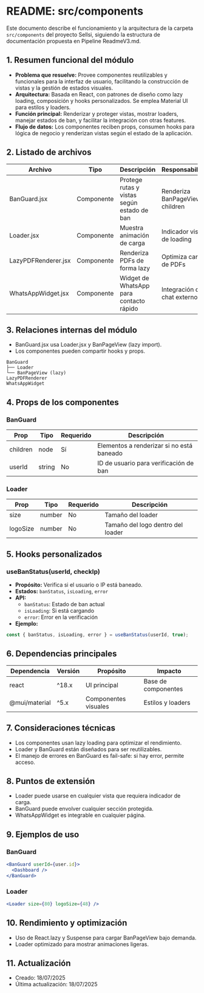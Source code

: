 # README: src/components

Este documento describe el funcionamiento y la arquitectura de la carpeta `src/components` del proyecto Sellsi, siguiendo la estructura de documentación propuesta en Pipeline ReadmeV3.md.

## 1. Resumen funcional del módulo
- **Problema que resuelve:** Provee componentes reutilizables y funcionales para la interfaz de usuario, facilitando la construcción de vistas y la gestión de estados visuales.
- **Arquitectura:** Basada en React, con patrones de diseño como lazy loading, composición y hooks personalizados. Se emplea Material UI para estilos y loaders.
- **Función principal:** Renderizar y proteger vistas, mostrar loaders, manejar estados de ban, y facilitar la integración con otras features.
- **Flujo de datos:** Los componentes reciben props, consumen hooks para lógica de negocio y renderizan vistas según el estado de la aplicación.

## 2. Listado de archivos
| Archivo            | Tipo        | Descripción                                 | Responsabilidad                       |
|--------------------|-------------|---------------------------------------------|---------------------------------------|
| BanGuard.jsx       | Componente  | Protege rutas y vistas según estado de ban  | Renderiza BanPageView o children      |
| Loader.jsx         | Componente  | Muestra animación de carga                  | Indicador visual de loading           |
| LazyPDFRenderer.jsx| Componente  | Renderiza PDFs de forma lazy                | Optimiza carga de PDFs                |
| WhatsAppWidget.jsx | Componente  | Widget de WhatsApp para contacto rápido     | Integración de chat externo           |

## 3. Relaciones internas del módulo
- BanGuard.jsx usa Loader.jsx y BanPageView (lazy import).
- Los componentes pueden compartir hooks y props.

```
BanGuard
├── Loader
└── BanPageView (lazy)
LazyPDFRenderer
WhatsAppWidget
```

## 4. Props de los componentes
### BanGuard
| Prop     | Tipo    | Requerido | Descripción                                 |
|----------|---------|-----------|---------------------------------------------|
| children | node    | Sí        | Elementos a renderizar si no está baneado   |
| userId   | string  | No        | ID de usuario para verificación de ban      |

### Loader
| Prop     | Tipo    | Requerido | Descripción                                 |
|----------|---------|-----------|---------------------------------------------|
| size     | number  | No        | Tamaño del loader                           |
| logoSize | number  | No        | Tamaño del logo dentro del loader           |

## 5. Hooks personalizados
### useBanStatus(userId, checkIp)
- **Propósito:** Verifica si el usuario o IP está baneado.
- **Estados:** `banStatus`, `isLoading`, `error`
- **API:**
  - `banStatus`: Estado de ban actual
  - `isLoading`: Si está cargando
  - `error`: Error en la verificación
- **Ejemplo:**
```jsx
const { banStatus, isLoading, error } = useBanStatus(userId, true);
```

## 6. Dependencias principales
| Dependencia     | Versión | Propósito                  | Impacto                |
|-----------------|---------|----------------------------|------------------------|
| react           | ^18.x   | UI principal               | Base de componentes    |
| @mui/material   | ^5.x    | Componentes visuales       | Estilos y loaders      |

## 7. Consideraciones técnicas
- Los componentes usan lazy loading para optimizar el rendimiento.
- Loader y BanGuard están diseñados para ser reutilizables.
- El manejo de errores en BanGuard es fail-safe: si hay error, permite acceso.

## 8. Puntos de extensión
- Loader puede usarse en cualquier vista que requiera indicador de carga.
- BanGuard puede envolver cualquier sección protegida.
- WhatsAppWidget es integrable en cualquier página.

## 9. Ejemplos de uso
### BanGuard
```jsx
<BanGuard userId={user.id}>
  <Dashboard />
</BanGuard>
```

### Loader
```jsx
<Loader size={80} logoSize={48} />
```

## 10. Rendimiento y optimización
- Uso de React.lazy y Suspense para cargar BanPageView bajo demanda.
- Loader optimizado para mostrar animaciones ligeras.

## 11. Actualización
- Creado: 18/07/2025
- Última actualización: 18/07/2025

